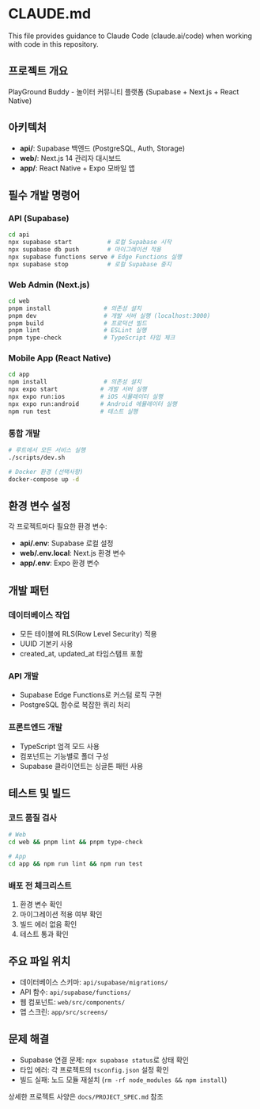 # CLAUDE.md

This file provides guidance to Claude Code (claude.ai/code) when working with code in this repository.

## 프로젝트 개요
PlayGround Buddy - 놀이터 커뮤니티 플랫폼 (Supabase + Next.js + React Native)

## 아키텍처
- **api/**: Supabase 백엔드 (PostgreSQL, Auth, Storage)
- **web/**: Next.js 14 관리자 대시보드
- **app/**: React Native + Expo 모바일 앱

## 필수 개발 명령어

### API (Supabase)
```bash
cd api
npx supabase start          # 로컬 Supabase 시작
npx supabase db push        # 마이그레이션 적용
npx supabase functions serve # Edge Functions 실행
npx supabase stop           # 로컬 Supabase 중지
```

### Web Admin (Next.js)
```bash
cd web
pnpm install               # 의존성 설치
pnpm dev                   # 개발 서버 실행 (localhost:3000)
pnpm build                 # 프로덕션 빌드
pnpm lint                  # ESLint 실행
pnpm type-check            # TypeScript 타입 체크
```

### Mobile App (React Native)
```bash
cd app
npm install                # 의존성 설치
npx expo start            # 개발 서버 실행
npx expo run:ios          # iOS 시뮬레이터 실행
npx expo run:android      # Android 에뮬레이터 실행
npm run test              # 테스트 실행
```

### 통합 개발
```bash
# 루트에서 모든 서비스 실행
./scripts/dev.sh

# Docker 환경 (선택사항)
docker-compose up -d
```

## 환경 변수 설정

각 프로젝트마다 필요한 환경 변수:
- **api/.env**: Supabase 로컬 설정
- **web/.env.local**: Next.js 환경 변수
- **app/.env**: Expo 환경 변수

## 개발 패턴

### 데이터베이스 작업
- 모든 테이블에 RLS(Row Level Security) 적용
- UUID 기본키 사용
- created_at, updated_at 타임스탬프 포함

### API 개발
- Supabase Edge Functions로 커스텀 로직 구현
- PostgreSQL 함수로 복잡한 쿼리 처리

### 프론트엔드 개발
- TypeScript 엄격 모드 사용
- 컴포넌트는 기능별로 폴더 구성
- Supabase 클라이언트는 싱글톤 패턴 사용

## 테스트 및 빌드

### 코드 품질 검사
```bash
# Web
cd web && pnpm lint && pnpm type-check

# App
cd app && npm run lint && npm run test
```

### 배포 전 체크리스트
1. 환경 변수 확인
2. 마이그레이션 적용 여부 확인
3. 빌드 에러 없음 확인
4. 테스트 통과 확인

## 주요 파일 위치
- 데이터베이스 스키마: `api/supabase/migrations/`
- API 함수: `api/supabase/functions/`
- 웹 컴포넌트: `web/src/components/`
- 앱 스크린: `app/src/screens/`

## 문제 해결
- Supabase 연결 문제: `npx supabase status`로 상태 확인
- 타입 에러: 각 프로젝트의 `tsconfig.json` 설정 확인
- 빌드 실패: 노드 모듈 재설치 (`rm -rf node_modules && npm install`)

상세한 프로젝트 사양은 `docs/PROJECT_SPEC.md` 참조